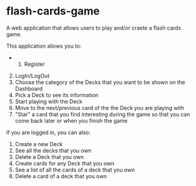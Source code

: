 # flash-cards-game
A web application that allows users to play and/or craete a flash cards game.

This application allows you to:
-  1. Register
2. LogIn/LogOut
3. Choose the category of the Decks that you want to be shown on the Dashboard
4. Pick a Deck to see its information 
5. Start playing with the Deck
6. Move to the next/previous card of the the Deck you are playing with
7. "Star" a card that you find interesting during the game so that you can come back later or when you finish the game

If you are logged in, you can also:
1. Create a new Deck
2. See all the decks that you own
3. Delete a Deck that you own
4. Create cards for any Deck that you own
5. See a list of all the cards of a deck that you own
6. Delete a card of a deck that you own 
